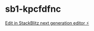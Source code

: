 # sb1-kpcfdfnc

[Edit in StackBlitz next generation editor ⚡️](https://stackblitz.com/~/github.com/lamezzo/sb1-kpcfdfnc)